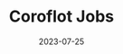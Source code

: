 ---
title: 'Coroflot Jobs'
link: https://www.coroflot.com/design-jobs
description: Job board for hiring creative professionals
tags: []
content-type: reference
date: 2023-07-25
---